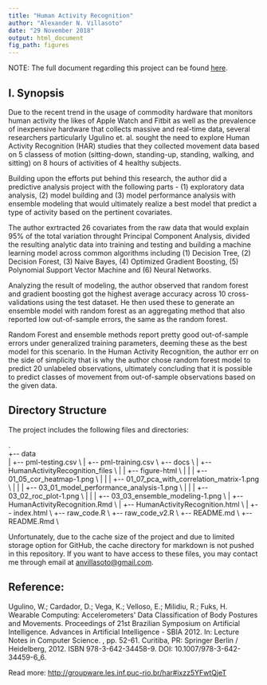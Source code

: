```yaml
---
title: "Human Activity Recognition"
author: "Alexander N. Villasoto"
date: "29 November 2018"
output: html_document
fig_path: figures
---
```




NOTE: The full document regarding this project can be found [here](https://arseniusnott.github.io/Human-Activity-Recognition/).

## I. Synopsis
Due to the recent trend in the usage of commodity hardware that monitors human activity the likes of Apple Watch and Fitbit as well as the prevalence of inexpensive hardware that collects massive and real-time data, several researchers particularly Ugulino et. al. sought the need to explore Human Activity Recognition (HAR) studies that they collected movement data based on 5 classess of motion  (sitting-down, standing-up, standing, walking, and sitting) on 8 hours of activities of 4 healthy subjects. 

Building upon the efforts put behind this research, the author did a predictive analysis project with the following parts - (1) exploratory data analysis, (2) model building and (3) model performance analysis with ensemble modeling that would ultimately realize a best model that predict a type of activity based on the pertinent covariates.

The author exrtracted 26 covariates from the raw data that would explain 95% of the total variation throught Principal Component Analysis, divided the resulting analytic data into training and testing and building a machine learning model across common algorithms including (1) Decision Tree, (2) Decision Forest, (3) Naive Bayes, (4) Optimized Gradient Boosting, (5) Polynomial Support Vector Machine and (6) Neural Networks.

Analyzing the result of modeling, the author observed that random forest and gradient boosting got the highest average accuracy across 10 cross-validations using the test dataset. He then used these to generate an ensemble model with random forest as an aggregating method that also reported low out-of-sample errors, the same as the random forest. 

Random Forest and ensemble methods report pretty good out-of-sample errors under generalized training parameters, deeming these as the best model for this scenario. In the Human Activity Recognition, the author err on the side of simplicity that is why the author chose random forest model to predict 20 unlabeled observations, ultimately concluding that it is possible to predict classes of movement from out-of-sample observations based on the given data.

## Directory Structure

The project includes the following files and directories:

.<br/>
+-- data<br/> 
|   +-- pml-testing.csv \ 
|   +-- pml-training.csv \ 
+-- docs \ 
|   +-- HumanActivityRecognition_files \ 
|   |   +-- figure-html \ 
|   |   |   +-- 01_05_cor_heatmap-1.png \ 
|   |   |   +-- 01_07_pca_with_correlation_matrix-1.png \ 
|   |   |   +-- 03_01_model_performance_analysis-1.png \ 
|   |   |   +-- 03_02_roc_plot-1.png \ 
|   |   |   +-- 03_03_ensemble_modeling-1.png \ 
|   +-- HumanActivityRecognition.Rmd \ 
|   +-- HumanActivityRecognition.html \ 
|   +-- index.html \ 
+-- raw_code.R \ 
+-- raw_code_v2.R \ 
+-- README.md \ 
+-- README.Rmd \ 

Unfortunately, due to the cache size of the project and due to limited storage option for GitHub, the cache directory for markdown is not pushed in this repository. If you want to have access to these files, you may contact me through email at [anvillasoto@gmail.com](mailto:anvillasoto@gmail.com).

## Reference:

Ugulino, W.; Cardador, D.; Vega, K.; Velloso, E.; Milidiu, R.; Fuks, H. Wearable Computing: Accelerometers' Data Classification of Body Postures and Movements. Proceedings of 21st Brazilian Symposium on Artificial Intelligence. Advances in Artificial Intelligence - SBIA 2012. In: Lecture Notes in Computer Science. , pp. 52-61. Curitiba, PR: Springer Berlin / Heidelberg, 2012. ISBN 978-3-642-34458-9. DOI: 10.1007/978-3-642-34459-6_6. 

Read more: http://groupware.les.inf.puc-rio.br/har#ixzz5YFwtQjeT
